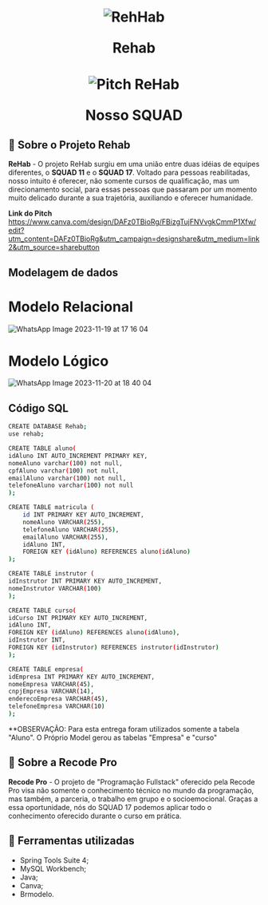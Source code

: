 <h1 align="center">

 ![RehHab](https://github.com/Squa17/Projeto-Rehab/assets/141971382/98b95bba-48d1-42e6-ba76-76aa16bd8dde)
  <p>Rehab</p>
</h1>

<h1 align="center">
  
 ![Pitch ReHab](https://github.com/Squa17/Projeto-Rehab/assets/141971382/e583ae3e-7c98-4bc2-80c5-0e10a3db940f)
  <p>Nosso SQUAD</p>
</h1>

## 🧾 Sobre o Projeto Rehab

**ReHab** - O projeto ReHab surgiu em uma união entre duas idéias de equipes diferentes, o **SQUAD 11** e o **SQUAD 17**. Voltado para pessoas reabilitadas, nosso intuito é oferecer, não somente cursos de qualificação, 
mas um direcionamento social, para essas pessoas que passaram por um momento muito delicado durante a sua trajetória, auxiliando e oferecer humanidade.

**Link do Pitch** https://www.canva.com/design/DAFz0TBioRg/FBizgTujFNVvgkCmmP1Xfw/edit?utm_content=DAFz0TBioRg&utm_campaign=designshare&utm_medium=link2&utm_source=sharebutton

## Modelagem de dados

<h1>Modelo Relacional</h1>

![WhatsApp Image 2023-11-19 at 17 16 04](https://github.com/Squa17/Projeto-Rehab/assets/141971382/d3d761f5-f203-45a4-97c0-120a8523648a)

<h1>Modelo Lógico</h1>

![WhatsApp Image 2023-11-20 at 18 40 04](https://github.com/Squa17/Projeto-Rehab/assets/141971382/75927522-0db3-4458-81e8-f69b9c6a8e11)
## Código SQL
```bash
CREATE DATABASE Rehab;
use rehab;

CREATE TABLE aluno( 
idAluno INT AUTO_INCREMENT PRIMARY KEY,
nomeAluno varchar(100) not null,
cpfAluno varchar(100) not null,
emailAluno varchar(100) not null,
telefoneAluno varchar(100) not null
);

CREATE TABLE matricula (
    id INT PRIMARY KEY AUTO_INCREMENT,
    nomeAluno VARCHAR(255),
    telefoneAluno VARCHAR(255),
    emailAluno VARCHAR(255),
    idAluno INT,
    FOREIGN KEY (idAluno) REFERENCES aluno(idAluno)
);

CREATE TABLE instrutor (
idInstrutor INT PRIMARY KEY AUTO_INCREMENT,
nomeInstrutor VARCHAR(100)
);

CREATE TABLE curso(
idCurso INT PRIMARY KEY AUTO_INCREMENT,
idAluno INT,
FOREIGN KEY (idAluno) REFERENCES aluno(idAluno),
idInstrutor INT,
FOREIGN KEY (idInstrutor) REFERENCES instrutor(idInstrutor)
);

CREATE TABLE empresa(
idEmpresa INT PRIMARY KEY AUTO_INCREMENT,
nomeEmpresa VARCHAR(45),
cnpjEmpresa VARCHAR(14),
enderecoEmpresa VARCHAR(45),
telefoneEmpresa VARCHAR(10)
);
```
**OBSERVAÇÃO: Para esta entrega foram utilizados somente a tabela "Aluno". O Próprio Model gerou as tabelas "Empresa" e "curso"
## 🧾 Sobre a Recode Pro

**Recode Pro** - O projeto de "Programação Fullstack" oferecido pela Recode Pro visa não somente o conhecimento técnico no mundo da programação, mas também, a parceria, o trabalho em grupo e o socioemocional.
Graças a essa oportunidade, nós do SQUAD 17 podemos aplicar todo o conhecimento oferecido durante o curso em prática.

## 🔧 Ferramentas utilizadas

- Spring Tools Suite 4;
- MySQL Workbench;
- Java;
- Canva;
- Brmodelo.
